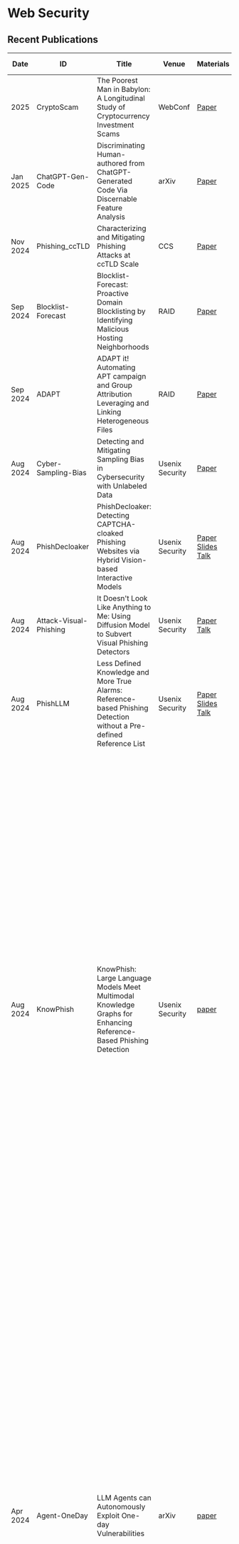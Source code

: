 # Web Security

## Recent Publications
| Date | ID | Title | Venue | Materials | Tags | Short Summary | Summary |
| --- | --- | --- | --- | --- | --- | --- | --- |
| 2025 | CryptoScam | The Poorest Man in Babylon: A Longitudinal Study of Cryptocurrency Investment Scams | WebConf | [Paper](https://openreview.net/pdf?id=P0x8J5gCPP) | crypo scam, llm, detection, longitudinal study | | |
| Jan 2025 | ChatGPT-Gen-Code | Discriminating Human-authored from ChatGPT-Generated Code Via Discernable Feature Analysis | arXiv | [Paper](https://arxiv.org/pdf/2306.14397) | chatgpt generated code, human generated code, attribution | | | 
| Nov 2024 | Phishing_ccTLD | Characterizing and Mitigating Phishing Attacks at ccTLD Scale | CCS | [Paper](https://www.sidnlabs.nl/downloads/6IIRiSdlv0HAd3czcP2Hb0/84727e566427f7cb902909b1aa961dfd/Characterizing_and_Mitigating_Phishing_Attacks_at_ccTLD_Scale.pdf) | phishing, cctld, compromised | | |
| Sep 2024 | Blocklist-Forecast | Blocklist-Forecast: Proactive Domain Blocklisting by Identifying Malicious Hosting Neighborhoods | RAID | [Paper](https://dl.acm.org/doi/pdf/10.1145/3678890.3678925) | blocklist, prediction, graph neural networks | | |
| Sep 2024 | ADAPT | ADAPT it! Automating APT campaign and Group Attribution Leveraging and Linking Heterogeneous Files | RAID | [Paper](https://raid2024.github.io/papers/raid2024-19.pdf) | apt, detection, binaries | | |
| Aug 2024 | Cyber-Sampling-Bias | Detecting and Mitigating Sampling Bias in Cybersecurity with Unlabeled Data | Usenix Security | [Paper](https://www.usenix.org/system/files/usenixsecurity24-thirumuruganathan_1.pdf) | sampling bias, mitigation, self-supervised-learning | | |
| Aug 2024 | PhishDecloaker | PhishDecloaker: Detecting CAPTCHA-cloaked Phishing Websites via Hybrid Vision-based Interactive Models | Usenix Security | [Paper](https://www.usenix.org/system/files/usenixsecurity24-teoh.pdf) [Slides](https://www.usenix.org/system/files/usenixsecurity24_slides-teoh.pdf) [Talk](https://youtu.be/37JCT_BWnG0) | | |
| Aug 2024 | Attack-Visual-Phishing | It Doesn't Look Like Anything to Me: Using Diffusion Model to Subvert Visual Phishing Detectors | Usenix Security | [Paper](https://www.usenix.org/system/files/usenixsecurity24-hao-qingying.pdf) [Talk](https://youtu.be/0Oy7V_HKLd0) | visual phishing detectors, adversarial ML, diffusion models | | |
| Aug 2024 | PhishLLM | Less Defined Knowledge and More True Alarms: Reference-based Phishing Detection without a Pre-defined Reference List | Usenix Security | [Paper](https://www.usenix.org/system/files/usenixsecurity24-liu-ruofan.pdf) [Slides](https://www.usenix.org/system/files/usenixsecurity24_slides-liu-ruofan.pdf) [Talk](https://www.youtube.com/watch?v=2wqkjasl_eI)| LLM, reference-based phishing | | |
| Aug 2024 | KnowPhish | KnowPhish: Large Language Models Meet Multimodal Knowledge Graphs for Enhancing Reference-Based Phishing Detection | Usenix Security | [paper](https://usenix.org/system/files/usenixsecurity24-li-yuexin.pdf)| Phishing, LLMs, Brands | Existing reference based phishing detectors have limited scalability. This paper proposes an approach to automate the process of building a brand knowledge database without limiting to a certain set of brands (e.g. Tranco top 1K domains). The knowledge-base is multimodal meaning they collect information such as logos, and text. They also propose a detector that extract textual information from websites using LLMs and the detect if a website is phishing or not. They experiment with state-of-the-art reference models Phishpedia nad PhishIntention and show that injecting their multimodal knowledge-base results in better detection efficacy.| |
| Apr 2024 | Agent-OneDay | LLM Agents can Autonomously Exploit One-day Vulnerabilities | arXiv | [paper](https://arxiv.org/pdf/2404.08144) | LLM-Agents, Exploit, Zero Day Web Attacks, CVE, vulnerability scan, attack | This paper shows that LLM agents can autonomously exploit one-day vulnerabilities in real-world systems. They collect 15 one-day vulnerabilities from the CVE database. Given the CVE description, GPT-4 was capable of exploiting 87% of the vulnerabilities compared to 0% for other models tested (GPT-3.5, open-source LLMs) and open source vulnerability scanners (ZAP and Metasploit). GPT-4 agent however requires the CVE description to be effective; without the CVE description, it was able to exploit only 7% of the vulnerabilities. Nevertheless, the findings raise question around the widespread deployment of highly capable LLM agents. | |
| Dec 2023 | ScamDog-Millionaire | Scamdog Millionaire: Detecting E-commerce Scams in the Wild | ACSAC | [Paper](https://dl.acm.org/doi/10.1145/3627106.3627184) [Slides](https://www.acsac.org/2023/files/web/slides/kotzias-181-ecommercescams.pdf) | e-commerce, scam | | |
| Nov 2023 | CookieGraph | CookieGraph: Understanding and Detecting First-Party Tracking Cookies | CCS 2023 | [Paper](https://arxiv.org/pdf/2208.12370) | first-party cookies, graph | | |
| Nov 2023 | Abused-Image-Hosting | Understanding and Detecting Abused Image Hosting Modules as Malicious Services | CCS 2023 | [Paper](https://homes.luddy.indiana.edu/luyixing/bib/ccs16-lurking.pdf) [Slides](https://adl.tw/storage/attachments/25f/voo/crd/25fvoocrdd9fzlguhjhyl33fy.pdf) | image-hosting, abuse | | |
| Mar 2023 | PhishBot | From Chatbots to PhishBots? – Preventing Phishing scams created using ChatGPT, Google Bard and Claude | arXiv | [Paper](https://arxiv.org/pdf/2310.19181) | phishing, email, llm, prompt sanitization, bert | They build a BERT (RoBERTa-base to be exact) based tool to detect malicious prompts that are used to generate phishing contents. Their defense is tested on GPT 3.5 Turbo, GPT 4, Claude and Bard. | |
